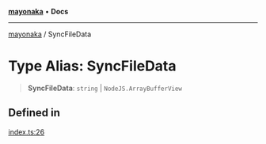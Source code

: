 [**mayonaka**](../README.md) • **Docs**

***

[mayonaka](../globals.md) / SyncFileData

# Type Alias: SyncFileData

> **SyncFileData**: `string` \| `NodeJS.ArrayBufferView`

## Defined in

[index.ts:26](https://github.com/ragrag/mayonaka/blob/a21e7ebab315bcbc9eab5cb5b0fc20e1590ca754/src/index.ts#L26)
